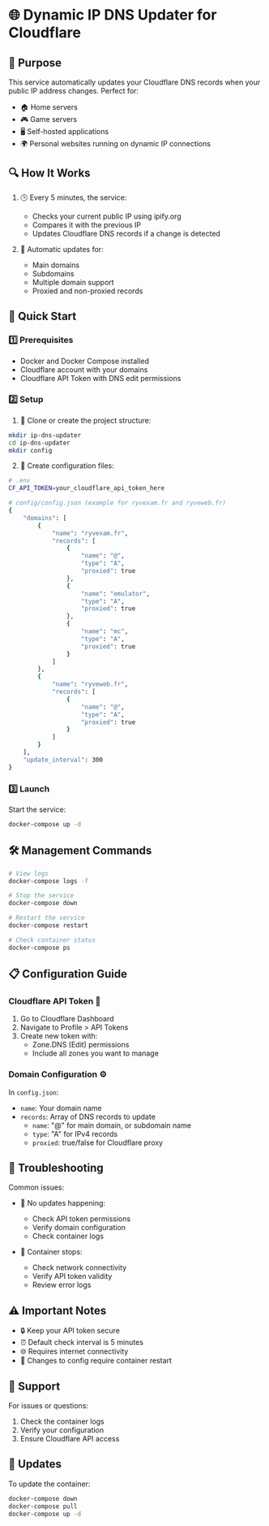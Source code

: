 # 🌐 Dynamic IP DNS Updater for Cloudflare

## 🎯 Purpose

This service automatically updates your Cloudflare DNS records when your public IP address changes. Perfect for:
- 🏠 Home servers
- 🎮 Game servers
- 🖥️ Self-hosted applications
- 🌍 Personal websites running on dynamic IP connections

## 🔍 How It Works

1. 🕒 Every 5 minutes, the service:
   - Checks your current public IP using ipify.org
   - Compares it with the previous IP
   - Updates Cloudflare DNS records if a change is detected

2. 🔄 Automatic updates for:
   - Main domains
   - Subdomains
   - Multiple domain support
   - Proxied and non-proxied records

## 🚀 Quick Start

### 1️⃣ Prerequisites
- Docker and Docker Compose installed
- Cloudflare account with your domains
- Cloudflare API Token with DNS edit permissions

### 2️⃣ Setup

1. 📁 Clone or create the project structure:
```bash
mkdir ip-dns-updater
cd ip-dns-updater
mkdir config
```

2. 📝 Create configuration files:
```bash
# .env
CF_API_TOKEN=your_cloudflare_api_token_here

# config/config.json (example for ryvexam.fr and ryveweb.fr)
{
    "domains": [
        {
            "name": "ryvexam.fr",
            "records": [
                {
                    "name": "@",
                    "type": "A",
                    "proxied": true
                },
                {
                    "name": "emulator",
                    "type": "A",
                    "proxied": true
                },
                {
                    "name": "mc",
                    "type": "A",
                    "proxied": true
                }
            ]
        },
        {
            "name": "ryveweb.fr",
            "records": [
                {
                    "name": "@",
                    "type": "A",
                    "proxied": true
                }
            ]
        }
    ],
    "update_interval": 300
}
```

### 3️⃣ Launch

Start the service:
```bash
docker-compose up -d
```

## 🛠️ Management Commands

```bash
# View logs
docker-compose logs -f

# Stop the service
docker-compose down

# Restart the service
docker-compose restart

# Check container status
docker-compose ps
```

## 📋 Configuration Guide

### Cloudflare API Token 🔑
1. Go to Cloudflare Dashboard
2. Navigate to Profile > API Tokens
3. Create new token with:
   - Zone.DNS (Edit) permissions
   - Include all zones you want to manage

### Domain Configuration ⚙️
In `config.json`:
- `name`: Your domain name
- `records`: Array of DNS records to update
  - `name`: "@" for main domain, or subdomain name
  - `type`: "A" for IPv4 records
  - `proxied`: true/false for Cloudflare proxy

## 🚨 Troubleshooting

Common issues:
- 🔴 No updates happening:
  - Check API token permissions
  - Verify domain configuration
  - Check container logs

- 🔴 Container stops:
  - Check network connectivity
  - Verify API token validity
  - Review error logs

## ⚠️ Important Notes

- 🔒 Keep your API token secure
- ⏰ Default check interval is 5 minutes
- 🌐 Requires internet connectivity
- 📝 Changes to config require container restart

## 📮 Support

For issues or questions:
1. Check the container logs
2. Verify your configuration
3. Ensure Cloudflare API access

## 🔄 Updates

To update the container:
```bash
docker-compose down
docker-compose pull
docker-compose up -d
```
